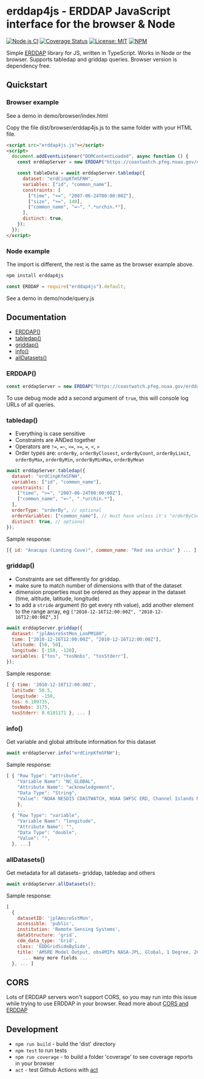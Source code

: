 # erddap4js - ERDDAP JavaScript interface for the browser & Node

[![Node.js CI](https://github.com/n-a-t-e/erddap4js/workflows/Node.js%20CI/badge.svg)](https://github.com/n-a-t-e/erddap4js/actions) [![Coverage Status](https://coveralls.io/repos/github/n-a-t-e/erddap4js/badge.svg?branch=master)](https://coveralls.io/github/n-a-t-e/erddap4js?branch=master) [![License: MIT](https://img.shields.io/badge/License-MIT-yellow.svg)](https://opensource.org/licenses/MIT) [![NPM](https://nodei.co/npm/erddap4js.png?mini=true)](https://npmjs.org/package/erddap4js)

Simple [ERDDAP](https://coastwatch.pfeg.noaa.gov/erddap/index.html) library for JS, written in TypeScript. Works in Node or the browser. Supports tabledap and griddap queries. Browser version is dependency free.

## Quickstart

### Browser example

See a demo in demo/browser/index.html

Copy the file dist/browser/erddap4js.js to the same folder with your HTML file.

```html
<script src="erddap4js.js"></script>
<script>
  document.addEventListener("DOMContentLoaded", async function () {
    const erddapServer = new ERDDAP("https://coastwatch.pfeg.noaa.gov/erddap");

    const tableData = await erddapServer.tabledap({
      dataset: "erdCinpKfmSFNH",
      variables: ["id", "common_name"],
      constraints: [
        ["time", ">=", "2007-06-24T00:00:00Z"],
        ["size", ">=", 140],
        ["common_name", "=~", ".*urchin.*"],
      ],
      distinct: true,
    });
  });
</script>
```

### Node example

The import is different, the rest is the same as the browser example above.

```bash
npm install erddap4js
```

```js
const ERDDAP = require("erddap4js").default;
```

See a demo in demo/node/query.js

## Documentation

- [ERDDAP()](#ERDDAP)
- [tabledap()](#tabledap)
- [griddap()](#griddap)
- [info()](#info)
- [allDatasets()](#allDatasets)

### ERDDAP()

```js
const erddapServer = new ERDDAP("https://coastwatch.pfeg.noaa.gov/erddap");
```

To use debug mode add a second argument of `true`, this will console log URLs of all queries.

### tabledap()

- Everything is case sensitive
- Constraints are ANDed together
- Operators are `!=`, `=~`, `<=`, `>=`, `=`, `<`, `>`
- Order types are: `orderBy`, `orderByClosest`, `orderByCount`, `orderByLimit`, `orderByMax`, `orderByMin`, `orderByMinMax`, `orderByMean`

```js
await erddapServer.tabledap({
  dataset: "erdCinpKfmSFNH",
  variables: ["id", "common_name"],
  constraints: [
    ["time", ">=", "2007-06-24T00:00:00Z"],
    ["common_name", "=~", ".*urchin.*"],
  ],
  orderType: "orderBy", // optional
  orderVariables: ["common_name"], // must have unless it's "orderByCount"
  distinct: true, // optional
});
```

Sample response:

```js
[{ id: "Anacapa (Landing Cove)", common_name: "Red sea urchin" } ... ];
```

### griddap()

- Constraints are set differently for griddap.
- make sure to match number of dimensions with that of the dataset
- dimension properties must be ordered as they appear in the dataset (time, altitude, latitude, longitude)
- to add a `stride` argument (to get every nth value), add another element to the range array, eg `["2010-12-16T12:00:00Z", "2010-12-16T12:00:00Z",3]`

```js
await erddapServer.griddap({
  dataset: "jplAmsreSstMon_LonPM180",
  time: ["2010-12-16T12:00:00Z", "2010-12-16T12:00:00Z"],
  latitude: [50, 50],
  longitude: [-150, -120],
  variables: ["tos", "tosNobs", "tosStderr"],
});
```

Sample response:

```js
[ { time: '2010-12-16T12:00:00Z',
  latitude: 50.5,
  longitude: -150,
  tos: 6.109735,
  tosNobs: 3175,
  tosStderr: 0.6101171 }, ... ]
```

### info()

Get variable and global attribute information for this dataset

```js
await erddapServer.info("erdCinpKfmSFNH");
```

Sample response:

```js
[ { "Row Type": "attribute",
    "Variable Name": "NC_GLOBAL",
    "Attribute Name": "acknowledgement",
    "Data Type": "String",
    "Value": "NOAA NESDIS COASTWATCH, NOAA SWFSC ERD, Channel Islands National Park, National Park Service"
    },
    ...
  { "Row Type": "variable",
    "Variable Name": "longitude",
    "Attribute Name": "",
    "Data Type": "double",
    "Value": "",
  }, ...]
```

### allDatasets()

Get metadata for all datasets- griddap, tabledap and others

```js
await erddapServer.allDatasets();
```

Sample response:

```js
[
  {
    datasetID: 'jplAmsreSstMon',
    accessible: 'public',
    institution: 'Remote Sensing Systems',
    dataStructure: 'grid',
    cdm_data_type: 'Grid',
    class: 'EDDGridSideBySide',
    title: 'AMSRE Model Output, obs4MIPs NASA-JPL, Global, 1 Degree, 2002-2010, Monthly',
      ... many more fields ...
  }, ... ]
```

## CORS

Lots of ERDDAP servers won't support CORS, so you may run into this issue while trying to use ERDDAP in your browser. Read more about [CORS and ERDDAP](https://coastwatch.pfeg.noaa.gov/erddap/download/setup.html#CORS)

## Development

- `npm run build` - build the 'dist' directory
- `npm test` to run tests
- `npm run coverage` - to build a folder 'coverage' to see coverage reports in your browser
- `act` - test Github Actions with [act](https://github.com/nektos/act)
